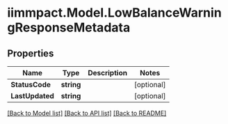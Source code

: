# iimmpact.Model.LowBalanceWarningResponseMetadata
## Properties

Name | Type | Description | Notes
------------ | ------------- | ------------- | -------------
**StatusCode** | **string** |  | [optional] 
**LastUpdated** | **string** |  | [optional] 

[[Back to Model list]](../README.md#documentation-for-models) [[Back to API list]](../README.md#documentation-for-api-endpoints) [[Back to README]](../README.md)


